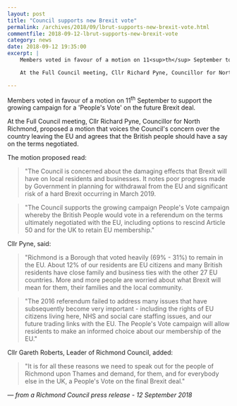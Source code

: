 ```yaml
---
layout: post
title: "Council supports new Brexit vote"
permalink: /archives/2018/09/lbrut-supports-new-brexit-vote.html
commentfile: 2018-09-12-lbrut-supports-new-brexit-vote
category: news
date: 2018-09-12 19:35:00
excerpt: |
    Members voted in favour of a motion on 11<sup>th</sup> September to support the growing campaign for a 'People's Vote' on the future Brexit deal.

    At the Full Council meeting, Cllr Richard Pyne, Councillor for North Richmond, proposed a motion that voices the Council's concern over the country leaving the EU and agrees that the British people should have a say on the terms negotiated.

---
```


Members voted in favour of a motion on 11<sup>th</sup> September to support the growing campaign for a 'People's Vote' on the future Brexit deal.

At the Full Council meeting, Cllr Richard Pyne, Councillor for North Richmond, proposed a motion that voices the Council's concern over the country leaving the EU and agrees that the British people should have a say on the terms negotiated.

The motion proposed read:

> "The Council is concerned about the damaging effects that Brexit will have on local residents and businesses. It notes poor progress made by Government in planning for withdrawal from the EU and significant risk of a hard Brexit occurring in March 2019.


> "The Council supports the growing campaign People's Vote campaign whereby the British People would vote in a referendum on the terms ultimately negotiated with the EU, including options to rescind Article 50 and for the UK to retain EU membership."


Cllr Pyne, said:

> "Richmond is a Borough that voted heavily (69% - 31%) to remain in the EU. About 12% of our residents are EU citizens and many British residents have close family and business ties with the other 27 EU countries. More and more people are worried about what Brexit will mean for them, their families and the local community.


> "The 2016 referendum failed to address many issues that have subsequently become very important - including the rights of EU citizens living here, NHS and social care staffing issues, and our future trading links with the EU. The People's Vote campaign will allow residents to make an informed choice about our membership of the EU."


Cllr Gareth Roberts, Leader of Richmond Council, added:

> "It is for all these reasons we need to speak out for the people of Richmond upon Thames and demand, for them, and for everybody else in the UK, a People's Vote on the final Brexit deal."


<cite>&mdash; from a Richmond Council press release - 12 September 2018</cite>
